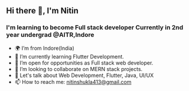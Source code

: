 ## Hi there 👋, I'm Nitin

### I'm learning to become Full stack developer Currently in 2nd year undergrad @AITR,Indore

<!--
**nitinshukla413/nitinshukla413** is a ✨ _special_ ✨ repository because its `README.md` (this file) appears on your GitHub profile.

-->


- 🌍  I’m from Indore(India) 
- 🌱 I’m currently learning Flutter Development.
- 🤝 I’m open for opportunities as Full stack web developer.
- 👯 I’m looking to collaborate on MERN stack projects.
- 💬 Let's talk about Web Development, Flutter, Java, UI/UX
- 📫 How to reach me: nitinshukla413@gmail.com

